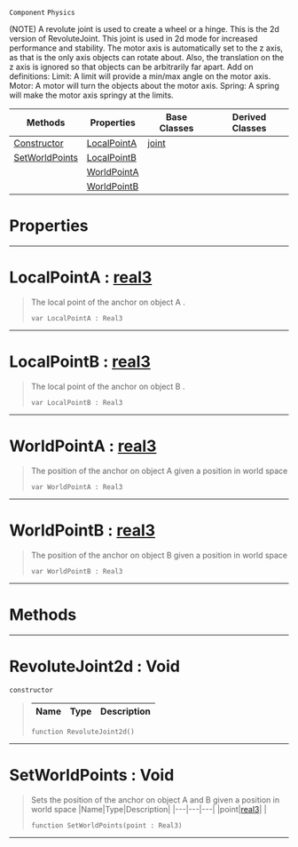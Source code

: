  `Component` `Physics`



(NOTE) A revolute joint is used to create a wheel or a hinge. This is the 2d version of RevoluteJoint. This joint is used in 2d mode for increased performance and stability. The motor axis is automatically set to the z axis, as that is the only axis objects can rotate about. Also, the translation on the z axis is ignored so that objects can be arbitrarily far apart. Add on definitions: Limit: A limit will provide a min/max angle on the motor axis. Motor: A motor will turn the objects about the motor axis. Spring: A spring will make the motor axis springy at the limits.

|Methods|Properties|Base Classes|Derived Classes|
|---|---|---|---|
|[ Constructor](https://github.com/dragonCASTjosh/PlasmaDocs/blob/master/code_reference/class_reference/revolutejoint2d.markdown#revolutejoint2d-void)|[ LocalPointA](https://github.com/dragonCASTjosh/PlasmaDocs/blob/master/code_reference/class_reference/revolutejoint2d.markdown#localpointa-plasma-engine)|[joint](https://github.com/dragonCASTjosh/PlasmaDocs/blob/master/code_reference/class_reference/joint.markdown)| |
|[ SetWorldPoints](https://github.com/dragonCASTjosh/PlasmaDocs/blob/master/code_reference/class_reference/revolutejoint2d.markdown#setworldpoints-void)|[ LocalPointB](https://github.com/dragonCASTjosh/PlasmaDocs/blob/master/code_reference/class_reference/revolutejoint2d.markdown#localpointb-plasma-engine)| | |
| |[ WorldPointA](https://github.com/dragonCASTjosh/PlasmaDocs/blob/master/code_reference/class_reference/revolutejoint2d.markdown#worldpointa-plasma-engine)| | |
| |[ WorldPointB](https://github.com/dragonCASTjosh/PlasmaDocs/blob/master/code_reference/class_reference/revolutejoint2d.markdown#worldpointb-plasma-engine)| | |


 #  Properties


---  
 #  LocalPointA : [real3](https://github.com/dragonCASTjosh/PlasmaDocs/blob/master/code_reference/lightning_base_types/real3.markdown)

> The local point of the anchor on object A . 
> ``` lang=cpp, name=Lightning
> var LocalPointA : Real3


---  
 #  LocalPointB : [real3](https://github.com/dragonCASTjosh/PlasmaDocs/blob/master/code_reference/lightning_base_types/real3.markdown)

> The local point of the anchor on object B . 
> ``` lang=cpp, name=Lightning
> var LocalPointB : Real3


---  
 #  WorldPointA : [real3](https://github.com/dragonCASTjosh/PlasmaDocs/blob/master/code_reference/lightning_base_types/real3.markdown)

> The position of the anchor on object A given a position in world space 
> ``` lang=cpp, name=Lightning
> var WorldPointA : Real3


---  
 #  WorldPointB : [real3](https://github.com/dragonCASTjosh/PlasmaDocs/blob/master/code_reference/lightning_base_types/real3.markdown)

> The position of the anchor on object B given a position in world space 
> ``` lang=cpp, name=Lightning
> var WorldPointB : Real3


---  
 #  Methods


---  
 #  RevoluteJoint2d : Void

 `constructor`

> 
> |Name|Type|Description|
> |---|---|---|
> ``` lang=cpp, name=Lightning
> function RevoluteJoint2d()
> ``` 


---  
 #  SetWorldPoints : Void

> Sets the position of the anchor on object A and B given a position in world space 
> |Name|Type|Description|
> |---|---|---|
> |point|[real3](https://github.com/dragonCASTjosh/PlasmaDocs/blob/master/code_reference/lightning_base_types/real3.markdown)| |
> ``` lang=cpp, name=Lightning
> function SetWorldPoints(point : Real3)
> ``` 


---  
 

 
